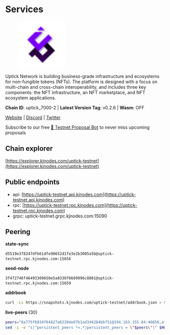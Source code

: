 # Services

<figure><img src="https://raw.githubusercontent.com/kj89/cosmos-images/main/logos/uptick.png" width="150" alt=""><figcaption></figcaption></figure>

Uptick Network is building business-grade infrastructure and  ecosystems for non-fungible tokens (NFTs). The platform is  designed with a focus on multi-chain and cross-chain interoperability,  and includes three key components: the NFT infrastructure, an NFT  marketplace, and NFT ecosystem applications.

**Chain ID**: uptick_7000-2 | **Latest Version Tag**: v0.2.6 | **Wasm**: OFF

[Website](https://uptick.network) | [Discord](https://discord.gg/UzeHS7fu5H) | [Twitter](https://twitter.com/uptickproject)



Subscribe to our free [🤖 Testnet Proposal Bot](https://t.me/kjnodes_testnet_proposal_bot) to never miss upcoming proposals


## Chain explorer
[https://explorer.kjnodes.com/uptick-testnet](https://explorer.kjnodes.com/uptick-testnet)

## Public endpoints

* api: [https://uptick-testnet.api.kjnodes.com](https://uptick-testnet.api.kjnodes.com)
* rpc: [https://uptick-testnet.rpc.kjnodes.com](https://uptick-testnet.rpc.kjnodes.com)
* grpc: uptick-testnet.grpc.kjnodes.com:15090

## Peering

**state-sync**

```text
d5519e378247dfb61dfe90652d1fe3e2b3005a5b@uptick-testnet.rpc.kjnodes.com:15656
```

**seed-node**

```text
3f472746f46493309650e5a033076689996c8881@uptick-testnet.rpc.kjnodes.com:15659
```

**addrbook**
```bash
curl -Ls https://snapshots.kjnodes.com/uptick-testnet/addrbook.json > $HOME/.uptickd/config/addrbook.json
```

**live-peers** (30)
```bash
peers="6a775f6034f64827a6220de07b1ad344284bbf51@194.163.155.84:46656,af5262526a0800a29a0a7194e1488a9fa62d0005@195.3.223.208:26656,d5519e378247dfb61dfe90652d1fe3e2b3005a5b@65.109.68.190:15656,11995495f726f4e4c2ab74862fdb30e87c167448@65.108.195.235:27656,6c528a83873d7f83dd13eefb95e9dab08550ae02@88.208.57.200:15656,9d4d5e7c4f7c7cd0b7ef5fa580a0ea9e07f7bcc0@204.93.241.110:27656,e24bde7fe207160442fe6b93ee376a739def5757@51.222.248.153:26656,a489dcbd4c5b7ef20d77c51dba217e85c631f463@65.108.105.48:20456,1c66685cbf5c8dc0a739eb57c896d35eb2eed17c@65.109.50.106:28656,a818920590d15226a206ec4c73b1c5c20c56a435@65.21.134.202:26666,b483acbcae7ccd1244f588144245e9d1124c3de5@88.99.56.200:26666,52cdb51fe8692dea11de23b8c97c9d947a6eb1c2@51.222.44.116:10656,b9d3fe835ded0b93c39befad43fb3c4964ae740f@91.195.101.100:26656,7849e4320385434b0828a3e0206a3b69767393f6@65.109.91.227:26656,86f50af23369997882ca3988eabeba998b4f07cc@65.109.92.79:10656,174a57a0d4b914b5a9823a5f3f47ae4b06d9809e@65.108.206.118:60956,1bb6d67af0dd1d452e294e9df430d07bccefe502@185.215.167.241:26656,7831b5c5cc90fa95ea99a0cea5d1ad07dfcc7b9c@185.245.183.187:26656,878101ab9ad2402bfd700a3da58223778461c753@185.245.182.152:26656,a0ba1a2b6caf31706d10d0ac8a456160c35dc9a0@38.242.208.19:26656,0afb5ce897e69eec34fb32bf87f4a2f93f79e0b3@65.109.65.210:30656,d8777278648d8fc93800692a8b96a7f104df4f9a@194.163.135.127:26656,0148cb2bb6b646cb147b1651ad503fcf9abfc652@107.155.98.194:36656,bd486ff0635581c0680e28e93453ba8a26fc5fa8@181.214.147.81:10656,eb5a3112a64944e2bd701ff8aa99ab95209c6310@185.198.27.110:26656,b9e0210809b9dfc9cd299c6e83116d7fa45c6e27@65.109.68.93:46656,8eaa8bc68e79a3c9b2037f4f675985cdbb1657e4@65.109.136.251:26656,54ab9f0e04a2b6cd4dce985c762f1181db89f1e2@138.201.248.108:15656,be823fc2f0e81ac3003ec20eba05bd963c0f3aac@95.217.4.62:26656,0fcdc6af694d5b9995340549e5ce444dc96de3e0@65.109.89.18:11656"
sed -i -e "s|^persistent_peers *=.*|persistent_peers = \"$peers\"|" $HOME/.uptickd/config/config.toml
```
